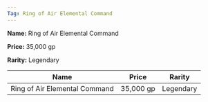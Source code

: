 ```yaml
---
Tag: Ring of Air Elemental Command
---
```


**Name:** Ring of Air Elemental Command

**Price:** 35,000 gp

**Rarity:** Legendary

| Name     | Price     | Rarity     |
| -------- | --------- | ---------- |
| Ring of Air Elemental Command | 35,000 gp | Legendary |
